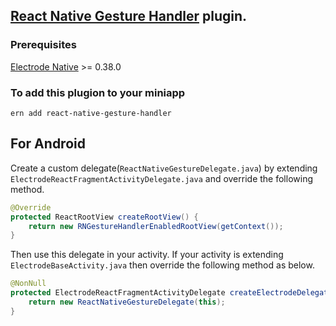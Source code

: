 ## [React Native Gesture Handler](https://github.com/kmagiera/react-native-gesture-handler) plugin.

### Prerequisites
[Electrode Native](https://github.com/electrode-io/electrode-native) >= 0.38.0

### To add this plugion to your miniapp

`ern add react-native-gesture-handler`

## For Android

Create a custom delegate(`ReactNativeGestureDelegate.java`) by extending `ElectrodeReactFragmentActivityDelegate.java` and override the following method.

```java
@Override
protected ReactRootView createRootView() {
    return new RNGestureHandlerEnabledRootView(getContext());
}
```

Then use this delegate in your activity. If your activity is extending `ElectrodeBaseActivity.java` then override the following method as below.

```java
@NonNull
protected ElectrodeReactFragmentActivityDelegate createElectrodeDelegate() {
    return new ReactNativeGestureDelegate(this);
}
```
